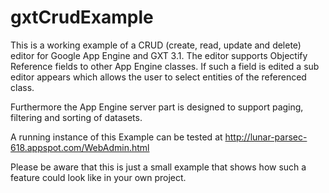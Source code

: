 gxtCrudExample
==============
This is a working example of a CRUD (create, read, update and delete) editor for Google App Engine and GXT 3.1.
The editor supports Objectify Reference fields to other App Engine classes.
If such a field is edited a sub editor appears which allows the user to select entities of the referenced class.

Furthermore the App Engine server part is designed to support paging, filtering and sorting of datasets.

A running instance of this Example can be tested at http://lunar-parsec-618.appspot.com/WebAdmin.html

Please be aware that this is just a small example that shows how such a feature could look like in your own project.
